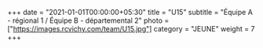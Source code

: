 +++
date = "2021-01-01T00:00:00+05:30"
title = "U15"
subtitle = "Équipe A - régional 1 / Équipe B - départemental 2"
photo = ["https://images.rcvichy.com/team/U15.jpg"]
category = "JEUNE"
weight = 7
+++ 

